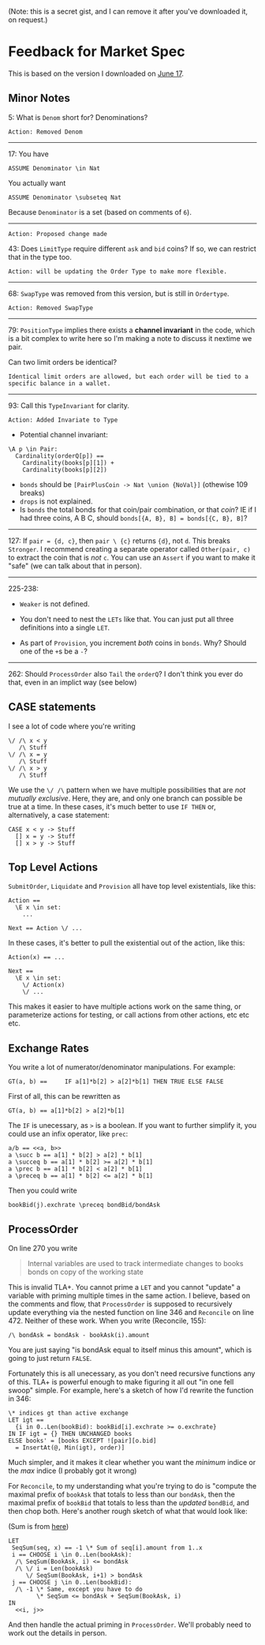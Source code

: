 (Note: this is a secret gist, and I can remove it after you've downloaded it, on request.)

# Feedback for Market Spec

This is based on the version I downloaded on [June 17](https://github.com/onomyprotocol/market/commit/8085dd8183f5cdeb1a255f4433fdf71fded61c48#diff-1c8028c746df389fbbffc7b1ce032217cd492b7e45740309abc1821b2d514f6e).

## Minor Notes


5: What is `Denom` short for? Denominations?

```
Action: Removed Denom
```
---

17: You have 

```
ASSUME Denominator \in Nat
```

You actually want

```
ASSUME Denominator \subseteq Nat
```

Because `Denominator` is a set (based on comments of `6`).

---

```
Action: Proposed change made
```

43: Does `LimitType` require different `ask` and `bid` coins? If so, we can restrict that in the type too.

```
Action: will be updating the Order Type to make more flexible.
```

---

68: `SwapType` was removed from this version, but is still in `Ordertype`.

```
Action: Removed SwapType
```
---

79: `PositionType` implies there exists a **channel invariant** in the code, which is a bit complex to write here so I'm making a note to discuss it nextime we pair.

Can two limit orders be identical?

```
Identical limit orders are allowed, but each order will be tied to a specific balance in a wallet.
``` 

---

93: Call this `TypeInvariant` for clarity.

```
Action: Added Invariate to Type
```

* Potential channel invariant: 

```tla
\A p \in Pair: 
  Cardinality(orderQ[p]) == 
    Cardinality(books[p][1]) + 
    Cardinality(books[p][2])
```

* `bonds` should be `[PairPlusCoin -> Nat \union {NoVal}]` (othewise 109 breaks)
* `drops` is not explained.
* Is `bonds` the total bonds for that coin/pair combination, or that *coin*? IE if I had three coins, A B C, should `bonds[{A, B}, B] = bonds[{C, B}, B]`?

---

127: If `pair = {d, c}`, then `pair \ {c}` returns `{d}`, not `d`. This breaks `Stronger`. I recommend creating a separate operator called `Other(pair, c)` to extract the coin that is *not* `c`. You can use an `Assert` if you want to make it "safe" (we can talk about that in person).

---

225-238: 

* `Weaker` is not defined.

* You  don't need to nest the `LETs` like that. You can just put all three definitions into a single `LET`.
* As part of `Provision`, you increment *both* coins in `bonds`. Why? Should one of the `+`s be a `-`?

---

262: Should `ProcessOrder` also `Tail` the `orderQ`? I don't think you ever do that, even in an implict way (see below)

## CASE statements

I see a lot of code where you're writing

```tla
\/ /\ x < y
   /\ Stuff
\/ /\ x = y
   /\ Stuff
\/ /\ x > y
   /\ Stuff
```

We use the `\/ /\` pattern when we have multiple possibilities that are *not mutually exclusive*. Here, they are, and only one branch can possible be true at a time. In these cases, it's much better to use `IF THEN` or, alternatively, a case statement:

```tla
CASE x < y -> Stuff
  [] x = y -> Stuff
  [] x > y -> Stuff
```

## Top Level Actions

`SubmitOrder`, `Liquidate` and `Provision` all have top level existentials, like this:

```
Action ==
  \E x \in set:
    ...

Next == Action \/ ...
```

In these cases, it's better to pull the existential out of the action, like this:

```
Action(x) == ...

Next ==
  \E x \in set:
    \/ Action(x)
    \/ ...
```

This makes it easier to have multiple actions work on the same thing, or parameterize actions for testing, or call actions from other actions, etc etc etc.


## Exchange Rates

You write a lot of numerator/denominator manipulations. For example:

 ```tla
GT(a, b) ==     IF a[1]*b[2] > a[2]*b[1] THEN TRUE ELSE FALSE
```

First of all, this can be rewritten as


```tla
GT(a, b) == a[1]*b[2] > a[2]*b[1]
```

The `IF` is unecessary, as `>` is a boolean. If you want to further simplify it, you could use an infix operator, like `prec`:

```tla
a/b == <<a, b>>
a \succ b == a[1] * b[2] > a[2] * b[1]
a \succeq b == a[1] * b[2] >= a[2] * b[1]
a \prec b == a[1] * b[2] < a[2] * b[1]
a \preceq b == a[1] * b[2] <= a[2] * b[1]
```

Then you could write

```tla
bookBid(j).exchrate \preceq bondBid/bondAsk
```

## ProcessOrder

On line 270 you write

> Internal variables are used to track intermediate changes to books bonds on copy of the working state

This is invalid TLA+. You cannot prime a `LET` and you cannot "update" a variable with priming multiple times in the same action. I believe, based on the comments and flow, that `ProcessOrder` is supposed to recursively update everything via the nested function on line 346 and `Reconcile` on line 472. Neither of these work. When you write (Reconcile, 155):

```tla
/\ bondAsk = bondAsk - bookAsk(i).amount
```

You are just saying "is bondAsk equal to itself minus this amount", which is going to just return `FALSE`.

Fortunately this is all unecessary, as  you don't need recursive functions any of this. TLA+ is powerful enough to make figuring it all out "in one fell swoop" simple. For example, here's a sketch of how I'd rewrite the function in 346:

```tla
\* indices gt than active exchange
LET igt ==
  {i in 0..Len(bookBid): bookBid[i].exchrate >= o.exchrate}
IN IF igt = {} THEN UNCHANGED books
ELSE books' = [books EXCEPT ![pair][o.bid] 
  = InsertAt(@, Min(igt), order)]
```

Much simpler, and it makes it clear whether you want the *minimum* indice or the *max* indice (I probably got it wrong)

For `Reconcile`, to my understanding what you're trying to do is "compute the maximal prefix of `bookAsk` that totals to less than our `bondAsk`, then the maximal prefix of `bookBid` that totals to less than the *updated* `bondBid`, and then chop both. Here's another rough sketch of what that would look like:

(Sum is from [here](https://github.com/tlaplus/CommunityModules/blob/master/modules/FiniteSetsExt.tla))

```tla
LET 
 SeqSum(seq, x) == -1 \* Sum of seq[i].amount from 1..x
 i == CHOOSE i \in 0..Len(bookAsk): 
  /\ SeqSum(BookAsk, i) <= bondAsk
  /\ \/ i = Len(bookAsk)
     \/ SeqSum(BookAsk, i+1) > bondAsk
 j == CHOOSE j \in 0..Len(bookBid):
  /\ -1 \* Same, except you have to do
        \* SeqSum <= bondAsk + SeqSum(BookAsk, i)
IN
  <<i, j>>
```

And then handle the actual priming in `ProcessOrder`. We'll probably need to work out the details in person.

